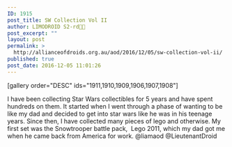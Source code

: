 ```yaml
---
ID: 1915
post_title: SW Collection Vol II
author: LIMODROID S2-rd🔭🔬
post_excerpt: ""
layout: post
permalink: >
  http://allianceofdroids.org.au/aod/2016/12/05/sw-collection-vol-ii/
published: true
post_date: 2016-12-05 11:01:26
---
```

[gallery order="DESC" ids="1911,1910,1909,1906,1907,1908"]

I have been collecting Star Wars collectibles for 5 years and have spent hundreds on them. It started when I went through a phase of wanting to be like my dad and decided to get into star wars like he was in his teenage years. Since then, I have collected many pieces of lego and otherwise. My first set was the Snowtrooper battle pack,  Lego 2011, which my dad got me when he came back from America for work. @liamaod @LieutenantDroid